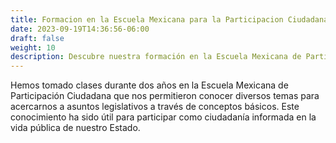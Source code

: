 ```yaml
---
title: Formacion en la Escuela Mexicana para la Participacion Ciudadana
date: 2023-09-19T14:36:56-06:00
draft: false
weight: 10
description: Descubre nuestra formación en la Escuela Mexicana de Participación Ciudadana, fortaleciendo nuestra visión cívica
---
```


<!--more-->
Hemos tomado clases durante dos años en la Escuela Mexicana de Participación Ciudadana que nos permitieron conocer diversos temas para acercarnos a asuntos legislativos a través de conceptos básicos. Este conocimiento ha sido útil para participar como ciudadanía informada en la vida pública de nuestro Estado.

